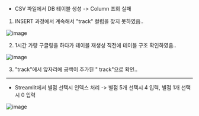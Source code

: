 - CSV 파일에서 DB 테이블 생성 -> Column 조회 실패
1. INSERT 과정에서 계속해서 "track" 컬럼을 찾지 못하였음..
   
![image](https://github.com/user-attachments/assets/45d99f78-4726-4ef2-8a7a-3f2d7a6ca998)

2. 1시간 가량 구글링을 하다가 테이블 재생성 직전에 테이블 구조 확인하였음..

![image](https://github.com/user-attachments/assets/a93eba97-f6e0-4f86-a259-4640fb32ad3b)

3. "track"에서 앞자리에 공백이 추가된 " track"으로 확인..


---


- Streamlit에서 별점 선택시 인덱스 처리 -> 별점 5개 선택시 4 입력, 별점 1개 선택시 0 입력

![image](https://github.com/user-attachments/assets/93eb3c86-098b-4c13-9721-e0cbae53adb7)
